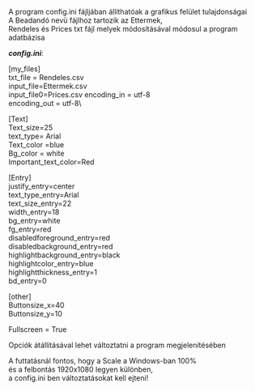 A program config.ini fájljában állíthatóak a grafikus felület tulajdonságai \
A Beadandó nevü fájlhoz tartozik az Ettermek,\
Rendeles és Prices txt fájl melyek módosításával módosul a program adatbázisa

***config.ini***:

[my_files]\
txt_file = Rendeles.csv\
input_file=Ettermek.csv\
input_file0=Prices.csv
encoding_in = utf-8\
encoding_out = utf-8\

[Text]\
Text_size=25\
text_type= Arial\
Text_color =blue\
Bg_color = white\
Important_text_color=Red

[Entry]\
justify_entry=center\
text_type_entry=Arial\
text_size_entry=22\
width_entry=18\
bg_entry=white\
fg_entry=red\
disabledforeground_entry=red\
disabledbackground_entry=red\
highlightbackground_entry=black\
highlightcolor_entry=blue\
highlightthickness_entry=1\
bd_entry=0

[other]\
Buttonsize_x=40\
Buttonsize_y=10

Fullscreen = True


Opciók átállításával lehet változtatni a program megjelenítésében

A futtatásnál fontos, hogy a Scale a Windows-ban 100%\
és a felbontás 1920x1080 legyen különben,\
a config.ini ben változtatásokat kell ejteni!
